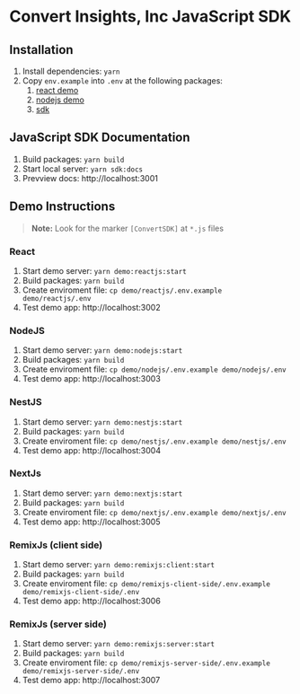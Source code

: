 # Convert Insights, Inc JavaScript SDK

## Installation

1. Install dependencies: `yarn`
2. Copy `env.example` into `.env` at the following packages:
   1. [react demo](packages/demo-react/README.md)
   2. [nodejs demo](packages/demo-nodejs/README.md)
   3. [sdk](packages/js-sdk/README.md)

## JavaScript SDK Documentation

1. Build packages: `yarn build`
2. Start local server: `yarn sdk:docs`
3. Prevview docs: http://localhost:3001

## Demo Instructions

> **Note:** Look for the marker `[ConvertSDK]` at `*.js` files

### React

1. Start demo server: `yarn demo:reactjs:start`
2. Build packages: `yarn build`
3. Create enviroment file: `cp demo/reactjs/.env.example demo/reactjs/.env`
4. Test demo app: http://localhost:3002

### NodeJS

1. Start demo server: `yarn demo:nodejs:start`
2. Build packages: `yarn build`
3. Create enviroment file: `cp demo/nodejs/.env.example demo/nodejs/.env`
4. Test demo app: http://localhost:3003

### NestJS

1. Start demo server: `yarn demo:nestjs:start`
2. Build packages: `yarn build`
3. Create enviroment file: `cp demo/nestjs/.env.example demo/nestjs/.env`
4. Test demo app: http://localhost:3004

### NextJs

1. Start demo server: `yarn demo:nextjs:start`
2. Build packages: `yarn build`
3. Create enviroment file: `cp demo/nextjs/.env.example demo/nextjs/.env`
4. Test demo app: http://localhost:3005

### RemixJs (client side)

1. Start demo server: `yarn demo:remixjs:client:start`
2. Build packages: `yarn build`
3. Create enviroment file: `cp demo/remixjs-client-side/.env.example demo/remixjs-client-side/.env`
4. Test demo app: http://localhost:3006

### RemixJs (server side)

1. Start demo server: `yarn demo:remixjs:server:start`
2. Build packages: `yarn build`
3. Create enviroment file: `cp demo/remixjs-server-side/.env.example demo/remixjs-server-side/.env`
4. Test demo app: http://localhost:3007